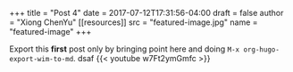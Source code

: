 +++
title = "Post 4"
date = 2017-07-12T17:31:56-04:00
draft = false
author = "Xiong ChenYu"
[[resources]]
  src = "featured-image.jpg"
  name = "featured-image"
+++

Export this **first** post only by bringing point here and doing `M-x org-hugo-export-wim-to-md`.
dsaf
{{&lt; youtube w7Ft2ymGmfc &gt;}}
